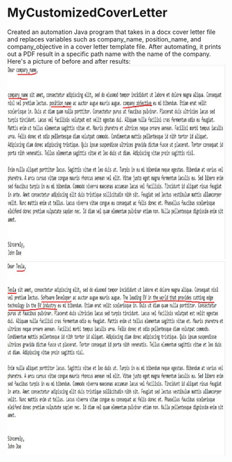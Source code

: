 # MyCustomizedCoverLetter

Created an automation Java program that takes in a docx cover letter file and replaces variables such as company_name, position_name, and company_objective in a cover letter template file. After automating, it prints out a PDF result in a specific path name with the name of the company.
Here's a picture of before and after results:
<picture>
  <img src="imgs/Sample1.JPG" width="1300" height="450" title="hover text">
  <img src="imgs/Result1.JPG" width="1300" height="450" title="hover text">
</picture>
